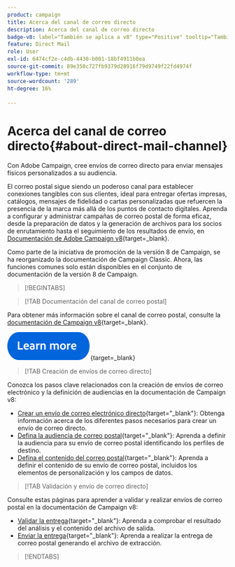 ```yaml
---
product: campaign
title: Acerca del canal de correo directo
description: Acerca del canal de correo directo
badge-v8: label="También se aplica a v8" type="Positive" tooltip="También se aplica a Campaign v8"
feature: Direct Mail
role: User
exl-id: 6474cf2e-c4db-4430-b001-18bf4911b0ea
source-git-commit: 89e350c727fb9379d28916f79d9749f22fd4974f
workflow-type: tm+mt
source-wordcount: '289'
ht-degree: 16%

---
```



# Acerca del canal de correo directo{#about-direct-mail-channel}

Con Adobe Campaign, cree envíos de correo directo para enviar mensajes físicos personalizados a su audiencia.

El correo postal sigue siendo un poderoso canal para establecer conexiones tangibles con sus clientes, ideal para entregar ofertas impresas, catálogos, mensajes de fidelidad o cartas personalizadas que refuercen la presencia de la marca más allá de los puntos de contacto digitales. Aprenda a configurar y administrar campañas de correo postal de forma eficaz, desde la preparación de datos y la generación de archivos para los socios de enrutamiento hasta el seguimiento de los resultados de envío, en [Documentación de Adobe Campaign v8](https://experienceleague.adobe.com/docs/campaign/campaign-v8/send/direct-mail.html?lang=es){target=_blank}.

Como parte de la iniciativa de promoción de la versión 8 de Campaign, se ha reorganizado la documentación de Campaign Classic. Ahora, las funciones comunes solo están disponibles en el conjunto de documentación de la versión 8 de Campaign.

>[!BEGINTABS]

>[!TAB Documentación del canal de correo postal]

Para obtener más información sobre el canal de correo postal, consulte la [documentación de Campaign v8](https://experienceleague.adobe.com/docs/campaign/campaign-v8/send/direct-mail.html?lang=es){target=_blank}.


[![imagen](../../assets/do-not-localize/learn-more-button.svg)](https://experienceleague.adobe.com/docs/campaign/campaign-v8/send/direct-mail.html?lang=es){target=_blank}


>[!TAB Creación de envíos de correo directo]

Conozca los pasos clave relacionados con la creación de envíos de correo electrónico y la definición de audiencias en la documentación de Campaign v8:

* [Crear un envío de correo electrónico directo](https://experienceleague.adobe.com/docs/campaign/campaign-v8/send/direct-mail.html?lang=es#creating-a-direct-mail-delivery){target="_blank"}: Obtenga información acerca de los diferentes pasos necesarios para crear un envío de correo directo.
* [Defina la audiencia de correo postal](https://experienceleague.adobe.com/docs/campaign/campaign-v8/send/direct-mail.html?lang=es#creating-a-direct-mail-delivery?lang=es#defining-the-direct-mail-audience){target="_blank"}: Aprenda a definir la audiencia para su envío de correo postal identificando los perfiles de destino.
* [Defina el contenido del correo postal](https://experienceleague.adobe.com/docs/campaign/campaign-v8/send/direct-mail.html?lang=es#creating-a-direct-mail-delivery?lang=es#defining-the-direct-mail-content){target="_blank"}: Aprenda a definir el contenido de su envío de correo postal, incluidos los elementos de personalización y los campos de datos.

>[!TAB Validación y envío de correo directo]

Consulte estas páginas para aprender a validar y realizar envíos de correo postal en la documentación de Campaign v8:

* [Validar la entrega](https://experienceleague.adobe.com/docs/campaign/campaign-v8/send/direct-mail.html?lang=es#creating-a-direct-mail-delivery?lang=es#defining-the-direct-mail-content){target="_blank"}: Aprenda a comprobar el resultado del análisis y el contenido del archivo de salida.
* [Enviar la entrega](https://experienceleague.adobe.com/docs/campaign/campaign-v8/send/direct-mail.html?lang=es#creating-a-direct-mail-delivery?lang=es#defining-the-direct-mail-content){target="_blank"}: Aprenda a realizar la entrega de correo postal generando el archivo de extracción.



>[!ENDTABS]